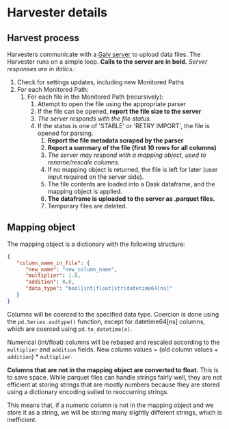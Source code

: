 # Harvester details

## Harvest process

Harvesters communicate with a [Galv server](https://github.com/galv-team/galv-backend) to upload data files.
The Harvester runs on a simple loop.
**Calls to the server are in bold.** *Server responses are in italics.*:
1. Check for settings updates, including new Monitored Paths
2. For each Monitored Path:
   1. For each file in the Monitored Path (recursively):
      1. Attempt to open the file using the appropriate parser
      2. If the file can be opened, **report the file size to the server**
      3. *The server responds with the file status.*
      4. If the status is one of 'STABLE' or 'RETRY IMPORT', the file is opened for parsing.
         1. **Report the file metadata scraped by the parser**
         2. **Report a summary of the file (first 10 rows for all columns)**
         3. *The server may respond with a mapping object, used to rename/rescale columns.*
         4. If no mapping object is returned, the file is left for later (user input required on the server side).
         5. The file contents are loaded into a Dask dataframe, and the mapping object is applied.
         6. **The dataframe is uploaded to the server as .parquet files.**
         7. Temporary files are deleted.

## Mapping object
The mapping object is a dictionary with the following structure:
```json
{
   "column_name_in_file": {
      "new_name": "new_column_name",
      "multiplier": 1.0,
      "addition": 0.0,
      "data_type": "bool|int|float|str|datetime64[ns]"
   }
}
```
Columns will be coerced to the specified data type.
Coercion is done using the `pd.Series.asdtype()` function, except for datetime64[ns] columns,
which are coerced using `pd.to_datetime(x)`.

Numerical (int/float) columns will be rebased and rescaled according to the `multiplier` and `addition` fields.
New column values = (old column values + `addition`) * `multiplier`.

**Columns that are not in the mapping object are converted to float.**
This is to save space. While parquet files can handle strings fairly well,
they are not efficient at storing strings that are mostly numbers because
they are stored using a dictionary encoding suited to reoccurring strings.

This means that, if a numeric column is not in the mapping object and we store it as a string,
we will be storing many slightly different strings, which is inefficient.
